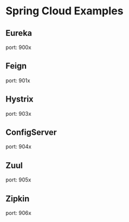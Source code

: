 # Spring Cloud Examples

## Eureka
port: 900x

## Feign
port: 901x

## Hystrix
port: 903x

## ConfigServer
port: 904x

## Zuul
port: 905x

## Zipkin
port: 906x